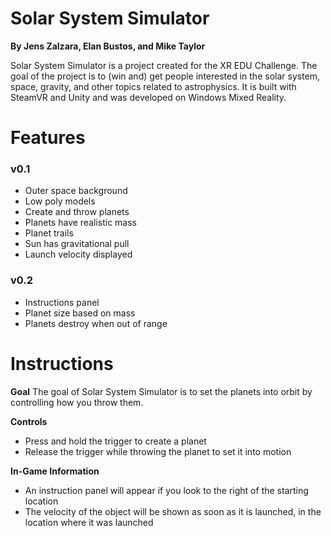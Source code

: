 # Solar System Simulator
**By Jens Zalzara, Elan Bustos, and Mike Taylor**

Solar System Simulator is a project created for the XR EDU Challenge. The goal of the project is to (win and) get people interested in the solar system, space, gravity, and other topics related to astrophysics. It is built with SteamVR and Unity and was developed on Windows Mixed Reality.

# Features
### v0.1
- Outer space background
- Low poly models
- Create and throw planets
- Planets have realistic mass
- Planet trails
- Sun has gravitational pull
- Launch velocity displayed
### v0.2
- Instructions panel
- Planet size based on mass
- Planets destroy when out of range

# Instructions
**Goal**
The goal of Solar System Simulator is to set the planets into orbit by controlling how you throw them.

**Controls**
- Press and hold the trigger to create a planet
- Release the trigger while throwing the planet to set it into motion

**In-Game Information**
- An instruction panel will appear if you look to the right of the starting location
- The velocity of the object will be shown as soon as it is launched, in the location where it was launched
